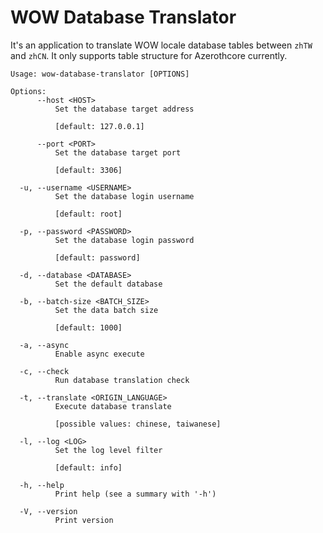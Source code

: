 # WOW Database Translator
It's an application to translate WOW locale database tables between `zhTW` and `zhCN`.
It only supports table structure for Azerothcore currently.

```
Usage: wow-database-translator [OPTIONS]

Options:
      --host <HOST>
          Set the database target address

          [default: 127.0.0.1]

      --port <PORT>
          Set the database target port

          [default: 3306]

  -u, --username <USERNAME>
          Set the database login username

          [default: root]

  -p, --password <PASSWORD>
          Set the database login password

          [default: password]

  -d, --database <DATABASE>
          Set the default database

  -b, --batch-size <BATCH_SIZE>
          Set the data batch size

          [default: 1000]

  -a, --async
          Enable async execute

  -c, --check
          Run database translation check

  -t, --translate <ORIGIN_LANGUAGE>
          Execute database translate

          [possible values: chinese, taiwanese]

  -l, --log <LOG>
          Set the log level filter

          [default: info]

  -h, --help
          Print help (see a summary with '-h')

  -V, --version
          Print version
```
